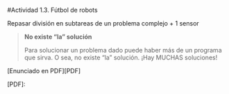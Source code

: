 #Actividad 1.3. Fútbol de robots 

Repasar división en subtareas de un problema complejo + 1 sensor

> **No existe “la” solución**
>
> Para solucionar un problema dado puede haber más de un programa que sirva. O sea, no existe “la” solución.
> ¡Hay MUCHAS soluciones!

[Enunciado en PDF][PDF]

[PDF]: 

